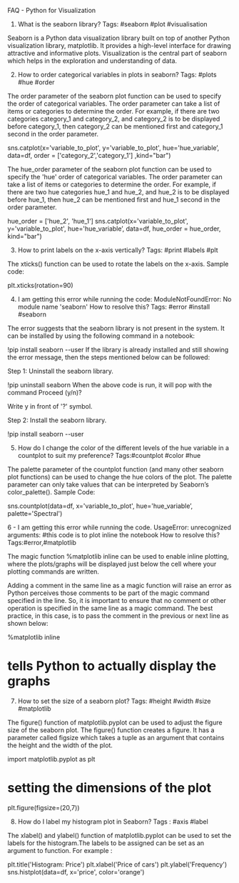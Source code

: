 FAQ - Python for Visualization
1. What is the seaborn library?
Tags: #seaborn #plot #visualisation 

Seaborn is a Python data visualization library built on top of another Python visualization library, matplotlib. It provides a high-level interface for drawing attractive and informative plots. Visualization is the central part of seaborn which helps in the exploration and understanding of data.

 




2. How to order categorical variables in plots in seaborn?
Tags: #plots #hue #order


The order parameter of the seaborn plot function can be used to specify the order of categorical variables. The order parameter can take a list of items or categories to determine the order. For example, if there are two categories category_1 and category_2, and category_2 is to be displayed before category_1, then category_2 can be mentioned first and category_1 second in the order parameter.


sns.catplot(x='variable_to_plot', y='variable_to_plot', hue='hue_variable’, 
            data=df, order = ['category_2','category_1'] ,kind="bar")

The hue_order parameter of the seaborn plot function can be used to specify the 'hue' order of categorical variables. The order parameter can take a list of items or categories to determine the order. For example, if there are two hue categories  hue_1 and hue_2, and hue_2 is to be displayed before hue_1, then hue_2 can be mentioned first and hue_1 second in the order parameter.


hue_order = ['hue_2', 'hue_1']
sns.catplot(x='variable_to_plot', y='variable_to_plot', hue='hue_variable’,
            data=df, hue_order = hue_order, kind="bar")

 

3. How to print labels on the x-axis vertically?
Tags: #print #labels #plt


The xticks() function can be used to rotate the labels on the x-axis. Sample code:


plt.xticks(rotation=90)

 

4. I am getting this error while running the code:
ModuleNotFoundError: No module name 'seaborn'
How to resolve this?
Tags: #error #install #seaborn


The error suggests that the seaborn library is not present in the system. It can be installed by using the following command in a notebook:


!pip install seaborn --user
If the library is already installed and still showing the error message, then the steps mentioned below can be followed:


Step 1: Uninstall the seaborn library.


!pip uninstall seaborn
When the above code is run, it will pop with the command Proceed (y/n)?


Write y in front of '?' symbol.


Step 2: Install the seaborn library.


!pip install seaborn --user

 

5. How do I change the color of the different levels of the hue variable in a countplot to suit my preference?
Tags:#countplot #color #hue


The palette parameter of the countplot function (and many other seaborn plot functions) can be used to change the hue colors of the plot. The palette parameter can only take values that can be interpreted by Seaborn’s color_palette(). Sample Code:


sns.countplot(data=df, x='variable_to_plot', hue='hue_variable’, palette='Spectral')


6 - I am getting this error while running the code.
UsageError: unrecognized arguments: #this code is to plot inline the notebook
How to resolve this?
Tags:#error,#matplotlib


The magic function %matplotlib inline can be used to enable inline plotting, where the plots/graphs will be displayed just below the cell where your plotting commands are written.


Adding a comment in the same line as a magic function will raise an error as Python perceives those comments to be part of the magic command specified in the line. So, it is important to ensure that no comment or other operation is specified in the same line as a magic command. The best practice, in this case, is to pass the comment in the previous or next line as shown below:


%matplotlib inline
# tells Python to actually display the graphs


7. How to set the size of a seaborn plot?
Tags: #height #width #size #matplotlib


The figure() function of matplotlib.pyplot can be used to adjust the figure size of the seaborn plot. The figure() function creates a figure. It has a parameter called figsize which takes a tuple as an argument that contains the height and the width of the plot.

import matplotlib.pyplot as plt
# setting the dimensions of the plot
plt.figure(figsize=(20,7))
 

8. How do I label my histogram plot in Seaborn?
Tags : #axis #label


The xlabel() and ylabel() function of matplotlib.pyplot can be used to set the labels for the histogram.The labels to be assigned can be set as an argument to function. For example :

plt.title('Histogram: Price')
plt.xlabel('Price of cars')
plt.ylabel('Frequency')
sns.histplot(data=df, x='price', color='orange')